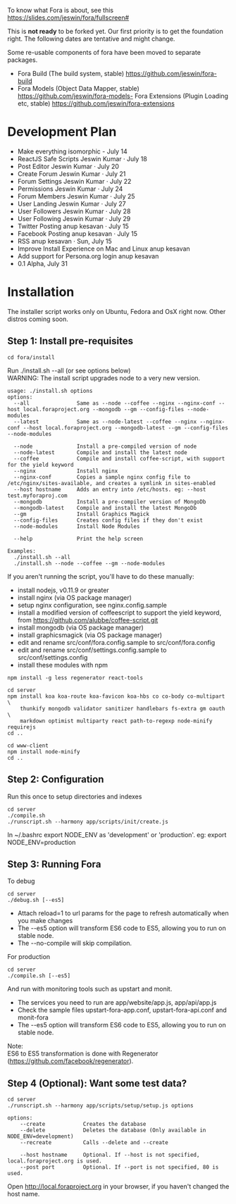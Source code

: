 To know what Fora is about, see this https://slides.com/jeswin/fora/fullscreen#

This is __not ready__ to be forked yet. Our first priority is to get the foundation right.
The following dates are tentative and might change.

Some re-usable components of fora have been moved to separate packages.
- Fora Build (The build system, stable) https://github.com/jeswin/fora-build
- Fora Models (Object Data Mapper, stable) https://github.com/jeswin/fora-models- Fora Extensions (Plugin Loading etc, stable) https://github.com/jeswin/fora-extensions

Development Plan
================

- Make everything isomorphic - July 14
- ReactJS Safe Scripts Jeswin Kumar · July 18
- Post Editor Jeswin Kumar · July 20
- Create Forum Jeswin Kumar · July 21
- Forum Settings Jeswin Kumar · July 22
- Permissions Jeswin Kumar · July 24
- Forum Members Jeswin Kumar · July 25
- User Landing Jeswin Kumar · July 27
- User Followers Jeswin Kumar · July 28
- User Following Jeswin Kumar · July 29
- Twitter Posting anup kesavan · July 15
- Facebook Posting anup kesavan · July 15
- RSS anup kesavan · Sun, July 15
- Improve Install Experience on Mac and Linux anup kesavan
- Add support for Persona.org login anup kesavan
- 0.1 Alpha, July 31

Installation
============
The installer script works only on Ubuntu, Fedora and  OsX right now. Other distros coming soon.

Step 1: Install pre-requisites
------------------------------
```
cd fora/install
```

Run ./install.sh --all (or see options below)  
WARNING: The install script upgrades node to a very new version.

```
usage: ./install.sh options
options:
  --all               Same as --node --coffee --nginx --nginx-conf --host local.foraproject.org --mongodb --gm --config-files --node-modules
  --latest            Same as --node-latest --coffee --nginx --nginx-conf --host local.foraproject.org --mongodb-latest --gm --config-files --node-modules

  --node              Install a pre-compiled version of node
  --node-latest       Compile and install the latest node
  --coffee            Compile and install coffee-script, with support for the yield keyword
  --nginx             Install nginx
  --nginx-conf        Copies a sample nginx config file to /etc/nginx/sites-available, and creates a symlink in sites-enabled
  --host hostname     Adds an entry into /etc/hosts. eg: --host test.myforaproj.com
  --mongodb           Install a pre-compiler version of MongoDb
  --mongodb-latest    Compile and install the latest MongoDb  
  --gm                Install Graphics Magick
  --config-files      Creates config files if they don't exist
  --node-modules      Install Node Modules

  --help              Print the help screen

Examples:
  ./install.sh --all
  ./install.sh --node --coffee --gm --node-modules
```

If you aren't running the script, you'll have to do these manually:
- install nodejs, v0.11.9 or greater
- install nginx (via OS package manager)
- setup nginx configuration, see nginx.config.sample
- install a modified version of coffeescript to support the yield keyword, from https://github.com/alubbe/coffee-script.git
- install mongodb (via OS package manager)
- install graphicsmagick (via OS package manager)
- edit and rename src/conf/fora.config.sample to src/conf/fora.config
- edit and rename src/conf/settings.config.sample to src/conf/settings.config
- install these modules with npm

```
npm install -g less regenerator react-tools

cd server
npm install koa koa-route koa-favicon koa-hbs co co-body co-multipart \
    thunkify mongodb validator sanitizer handlebars fs-extra gm oauth \
    markdown optimist multiparty react path-to-regexp node-minify requirejs
cd ..

cd www-client
npm install node-minify
cd ..
```

Step 2: Configuration
---------------------
Run this once to setup directories and indexes

```
cd server
./compile.sh
./runscript.sh --harmony app/scripts/init/create.js
```  
In ~/.bashrc export NODE_ENV as 'development' or 'production'. eg: export NODE_ENV=production


Step 3: Running Fora
--------------------
To debug
```
cd server
./debug.sh [--es5]
```
- Attach reload=1 to url params for the page to refresh automatically when you make changes
- The --es5 option will transform ES6 code to ES5, allowing you to run on stable node.
- The --no-compile will skip compilation.

For production
```
cd server
./compile.sh [--es5]
```
And run with monitoring tools such as upstart and monit.  
- The services you need to run are app/website/app.js, app/api/app.js
- Check the sample files upstart-fora-app.conf, upstart-fora-api.conf and monit-fora
- The --es5 option will transform ES6 code to ES5, allowing you to run on stable node.

Note:  
ES6 to ES5 transformation is done with Regenerator (https://github.com/facebook/regenerator).


Step 4 (Optional): Want some test data?
-------------------------------------
```
cd server
./runscript.sh --harmony app/scripts/setup/setup.js options

options:
    --create            Creates the database
    --delete            Deletes the database (Only available in NODE_ENV=development)
    --recreate          Calls --delete and --create

    --host hostname     Optional. If --host is not specified, local.foraproject.org is used.
    --post port         Optional. If --port is not specified, 80 is used.
```

Open http://local.foraproject.org in your browser, if you haven't changed the host name.
